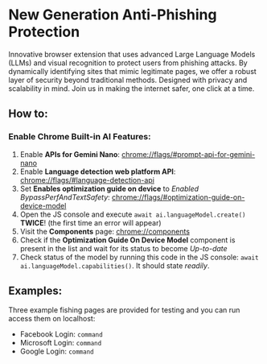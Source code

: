 # New Generation Anti-Phishing Protection

Innovative browser extension that uses advanced Large Language Models (LLMs) and visual recognition to protect users from phishing attacks. By dynamically identifying sites that mimic legitimate pages, we offer a robust layer of security beyond traditional methods. Designed with privacy and scalability in mind. Join us in making the internet safer, one click at a time.

## How to:

### Enable Chrome Built-in AI Features:

1. Enable **APIs for Gemini Nano**: [chrome://flags/#prompt-api-for-gemini-nano](chrome://flags/#prompt-api-for-gemini-nano)
2. Enable **Language detection web platform API**: [chrome://flags/#language-detection-api](chrome://flags/#language-detection-api)
3. Set **Enables optimization guide on device** to *Enabled BypassPerfAndTextSafety*: [chrome://flags/#optimization-guide-on-device-model](chrome://flags/#optimization-guide-on-device-model)
4. Open the JS console and execute `await ai.languageModel.create()` **TWICE**! (the first time an error will appear)
5. Visit the **Components** page: [chrome://components](chrome://components)
6. Check if the **Optimization Guide On Device Model** component is present in the list and wait for its status to become *Up-to-date*
7. Check status of the model by running this code in the JS console: `await ai.languageModel.capabilities()`. It should state *readily*.
## Examples:

Three example fishing pages are provided for testing and you can run access them on localhost:

- Facebook Login: `command`
- Microsoft Login: `command`
- Google Login: `command`
